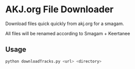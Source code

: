 AKJ.org File Downloader
=========
Download files quick quickly from akj.org for a smagam.

All files will be renamed according to Smagam + Keertanee

Usage
--------------
```sh
python downloadTracks.py <url> <directory>
```